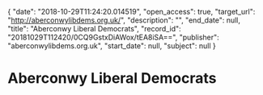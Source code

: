 {
  "date": "2018-10-29T11:24:20.014519", 
  "open_access": true, 
  "target_url": "http://aberconwylibdems.org.uk/", 
  "description": "", 
  "end_date": null, 
  "title": "Aberconwy Liberal Democrats", 
  "record_id": "20181029T112420/0CQ9GstxDiAWox/tEA8iSA==", 
  "publisher": "aberconwylibdems.org.uk", 
  "start_date": null, 
  "subject": null
}

# Aberconwy Liberal Democrats

